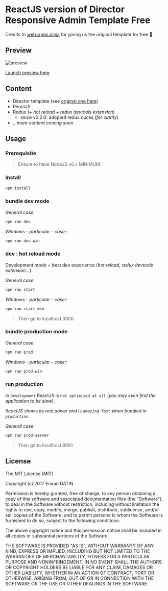 ReactJS version of Director Responsive Admin Template Free
==========

Credits to [web-apps.ninja](http://web-apps.ninja/director-free-responsive-admin-template/) for giving us the original template for free :clap:.

## Preview
![preview](https://raw.githubusercontent.com/MacKentoch/react-director-admin-template/master/preview/preview.png)

[Launch preview here](https://mackentoch.github.io/react-director-admin-template)

## Content

- Director template (see [original one here]((http://web-apps.ninja/director-free-responsive-admin-template/)))
- ReactJS
- Redux (*+ hot reload + redux devtools extension*)
  - since v0.2.0: adopted redux ducks (*for clarity*)
- *...more content coming soon*

## Usage

### Prerequisite

> Ensure to have NodeJS v6.x MINIMUM.

### Install
```bash
npm install
```

### bundle dev mode

*General case:*
```bash
npm run dev
```

*Windows - particular - case::*
```bash
npm run dev-win
```

### dev : hot reload mode

Development mode = best dev experience (*hot reload, redux devtools extension...*).

*General case:*
```bash
npm run start
```

*Windows - particular - case::*
```bash
npm run start-win
```
> Then go to localhost:3000

### bundle production mode

*General case:*
```bash
npm run prod
```
*Windows - particular - case::*
```bash
npm run prod-win
```

### run production

In `Development` ReactJS is `not optimized at all` (*you may even find the application to be slow*).

*ReactJS shows its real power and is `amazing fast` when bundled in `production`.*

*General case:*
```bash
npm run prod-server
```
> Then go to localhost:8081

## License

The MIT License (MIT)

Copyright (c) 2017 Erwan DATIN

Permission is hereby granted, free of charge, to any person obtaining a copy of this software and associated documentation files (the "Software"), to deal in the Software without restriction, including without limitation the rights to use, copy, modify, merge, publish, distribute, sublicense, and/or sell copies of the Software, and to permit persons to whom the Software is furnished to do so, subject to the following conditions:

The above copyright notice and this permission notice shall be included in all copies or substantial portions of the Software.

THE SOFTWARE IS PROVIDED "AS IS", WITHOUT WARRANTY OF ANY KIND, EXPRESS OR IMPLIED, INCLUDING BUT NOT LIMITED TO THE WARRANTIES OF MERCHANTABILITY, FITNESS FOR A PARTICULAR PURPOSE AND NONINFRINGEMENT. IN NO EVENT SHALL THE AUTHORS OR COPYRIGHT HOLDERS BE LIABLE FOR ANY CLAIM, DAMAGES OR OTHER LIABILITY, WHETHER IN AN ACTION OF CONTRACT, TORT OR OTHERWISE, ARISING FROM, OUT OF OR IN CONNECTION WITH THE SOFTWARE OR THE USE OR OTHER DEALINGS IN THE SOFTWARE.
